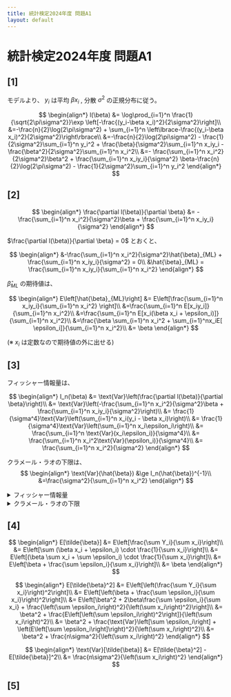 ```yaml
---
title: 統計検定2024年度 問題A1
layout: default
---
```


# 統計検定2024年度 問題A1

## [1]

モデルより、 $y_i$ は平均 $\beta x_i$ , 分散 $\sigma^2$ の正規分布に従う。

$$
\begin{align*}
l(\beta) &= \log\prod_{i=1}^n \frac{1}{\sqrt{2\pi\sigma^2}}\exp \left[-\frac{(y_i-\beta x_i)^2}{2\sigma^2}\right]\\
&=-\frac{n}{2}\log(2\pi\sigma^2) + \sum_{i=1}^n \left\lbrace-\frac{(y_i-\beta x_i)^2}{2\sigma^2}\right\rbrace\\
&=-\frac{n}{2}\log(2\pi\sigma^2) - \frac{1}{2\sigma^2}\sum_{i=1}^n y_i^2 + \frac{\beta}{\sigma^2}\sum_{i=1}^n x_iy_i - \frac{\beta^2}{2\sigma^2}\sum_{i=1}^n x_i^2\\
&=- \frac{\sum_{i=1}^n x_i^2}{2\sigma^2}\beta^2 + \frac{\sum_{i=1}^n x_iy_i}{\sigma^2} \beta-\frac{n}{2}\log(2\pi\sigma^2) - \frac{1}{2\sigma^2}\sum_{i=1}^n y_i^2
\end{align*}
$$

## [2]

$$
\begin{align*}
\frac{\partial l(\beta)}{\partial \beta} &= -\frac{\sum_{i=1}^n x_i^2}{\sigma^2}\beta + \frac{\sum_{i=1}^n x_iy_i}{\sigma^2}
\end{align*}
$$

$\frac{\partial l(\beta)}{\partial \beta} = 0$ とおくと、

$$
\begin{align*}
&-\frac{\sum_{i=1}^n x_i^2}{\sigma^2}\hat{\beta}_{ML} + \frac{\sum_{i=1}^n x_iy_i}{\sigma^2} = 0\\
&\hat{\beta}_{ML} = \frac{\sum_{i=1}^n x_iy_i}{\sum_{i=1}^n x_i^2}
\end{align*}
$$

$\hat{\beta}_{ML}$ の期待値は、

$$
\begin{align*}
E\left[\hat{\beta}_{ML}\right] &= E\left[\frac{\sum_{i=1}^n x_iy_i}{\sum_{i=1}^n x_i^2} \right]\\
&=\frac{\sum_{i=1}^n E[x_iy_i]}{\sum_{i=1}^n x_i^2}\\
&=\frac{\sum_{i=1}^n E[x_i(\beta x_i + \epsilon_i)]}{\sum_{i=1}^n x_i^2}\\
&=\frac{\beta \sum_{i=1}^n x_i^2 + \sum_{i=1}^nx_iE[ \epsilon_i]}{\sum_{i=1}^n x_i^2}\\
&= \beta
\end{align*}
$$

(※ $x_i$ は定数なので期待値の外に出せる)

## [3]

フィッシャー情報量は、

$$
\begin{align*}
I_n(\beta) &= \text{Var}\left(\frac{\partial l(\beta)}{\partial \beta}\right)\\
&= \text{Var}\left(-\frac{\sum_{i=1}^n x_i^2}{\sigma^2}\beta + \frac{\sum_{i=1}^n x_iy_i}{\sigma^2}\right)\\
&= \frac{1}{\sigma^4}\text{Var}\left(\sum_{i=1}^n x_i(y_i - \beta x_i)\right)\\
&= \frac{1}{\sigma^4}\text{Var}\left(\sum_{i=1}^n x_i\epsilon_i\right)\\
&= \frac{\sum_{i=1}^n \text{Var}(x_i\epsilon_i)}{\sigma^4}\\
&= \frac{\sum_{i=1}^n x_i^2\text{Var}(\epsilon_i)}{\sigma^4}\\
&= \frac{\sum_{i=1}^n x_i^2}{\sigma^2}
\end{align*}
$$

クラメール・ラオの下限は、
$$
\begin{align*}
\text{Var}(\hat{\beta}) &\ge I_n(\hat{\beta})^{-1}\\
&=\frac{\sigma^2}{\sum_{i=1}^n x_i^2}
\end{align*}
$$

<details markdown="1">
  <summary>フィッシャー情報量
  </summary>

$I(\theta) = \text{Var}\left(\frac{\partial\log f_\theta(x)}{\partial\theta}\right) = E\left[\left(\frac{\partial\log f_\theta(x)}{\partial\theta}\right)^2\right]$
</details>
<details markdown="1">
  <summary>クラメール・ラオの下限
  </summary>

不偏推定量 $\hat{\theta}$ に対して

$$
\text{Var}[\hat{\theta}] \ge I_n(\theta)^{-1}
$$
</details>

## [4]

$$
\begin{align*}
E[\tilde{\beta}] &= E\left[\frac{\sum Y_i}{\sum x_i}\right]\\
&= E\left[\sum (\beta x_i + \epsilon_i) \cdot \frac{1}{\sum x_i}\right]\\
&= E\left[(\beta \sum x_i + \sum \epsilon_i) \cdot \frac{1}{\sum x_i}\right]\\
&= E\left[\beta + \frac{\sum \epsilon_i}{\sum x_i}\right]\\
&= \beta
\end{align*}
$$

$$
\begin{align*}
E[\tilde{\beta}^2] &= E\left[\left(\frac{\sum Y_i}{\sum x_i}\right)^2\right]\\
&= E\left[\left(\beta + \frac{\sum \epsilon_i}{\sum x_i}\right)^2\right]\\
&= E\left[\beta^2 + 2\beta\frac{\sum \epsilon_i}{\sum x_i} + \frac{\left(\sum \epsilon_i\right)^2}{\left(\sum x_i\right)^2}\right]\\
&= \beta^2 + \frac{E\left[\left(\sum \epsilon_i\right)^2\right]}{\left(\sum x_i\right)^2}\\
&= \beta^2 + \frac{\text{Var}\left[\sum \epsilon_i\right] + \left(E\left[\sum \epsilon_i\right]\right)^2}{\left(\sum x_i\right)^2}\\
&= \beta^2 + \frac{n\sigma^2}{\left(\sum x_i\right)^2}
\end{align*}
$$

$$
\begin{align*}
\text{Var}[\tilde{\beta}] &= E[\tilde{\beta}^2] -E[\tilde{\beta}]^2\\
&= \frac{n\sigma^2}{\left(\sum x_i\right)^2}
\end{align*}
$$

## [5]
